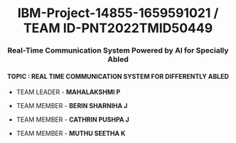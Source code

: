 

<h1 align="center">IBM-Project-14855-1659591021 / TEAM ID-PNT2022TMID50449</h1>
<h3 align="center">Real-Time Communication System Powered by AI for Specially Abled </h3>
<h4 align="center">TOPIC : REAL TIME COMMUNICATION SYSTEM FOR DIFFERENTLY ABLED</h4>


- TEAM LEADER - **MAHALAKSHMI P**

- TEAM MEMBER - **BERIN SHARNIHA J**

- TEAM MEMBER - **CATHRIN PUSHPA J**

- TEAM MEMBER - **MUTHU SEETHA K**





